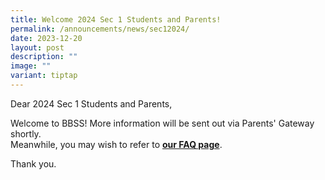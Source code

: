 ```yaml
---
title: Welcome 2024 Sec 1 Students and Parents!
permalink: /announcements/news/sec12024/
date: 2023-12-20
layout: post
description: ""
image: ""
variant: tiptap
---
```

<p>Dear 2024 Sec 1 Students and Parents, </p><p>Welcome to BBSS! More information will be sent out via Parents' Gateway shortly. <br>Meanwhile, you may wish to refer to <strong><a href="https://ask.gov.sg/bbss" rel="noopener noreferrer nofollow" target="_blank">our FAQ page</a></strong>. </p><p>Thank you.</p>